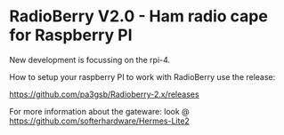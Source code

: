 RadioBerry V2.0 - Ham radio cape for Raspberry PI
=================================================


New development is focussing on the rpi-4.


How to setup your raspberry PI to work with RadioBerry use the release:

https://github.com/pa3gsb/Radioberry-2.x/releases


For more information about the gateware: look @ https://github.com/softerhardware/Hermes-Lite2





